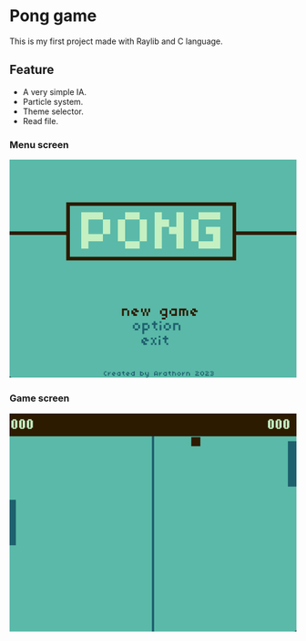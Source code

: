 # Pong game

This is my first project made with Raylib and C language.

## Feature
- A very simple IA.
- Particle system.
- Theme selector.
- Read file.


### Menu screen
![img0](img/img0.png)

### Game screen
![img1](img/img1.png)